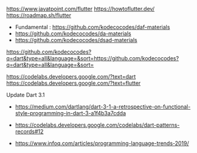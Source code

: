 https://www.javatpoint.com/flutter
https://howtoflutter.dev/
https://roadmap.sh/flutter


- Fundamental : https://github.com/kodecocodes/daf-materials
- https://github.com/kodecocodes/da-materials
- https://github.com/kodecocodes/dsad-materials


https://github.com/kodecocodes?q=dart&type=all&language=&sort=https://github.com/kodecocodes?q=dart&type=all&language=&sort=



https://codelabs.developers.google.com/?text=dart
https://codelabs.developers.google.com/?text=flutter


Update Dart 3.1
- https://medium.com/dartlang/dart-3-1-a-retrospective-on-functional-style-programming-in-dart-3-a1f4b3a7cdda
- https://codelabs.developers.google.com/codelabs/dart-patterns-records#12

- https://www.infoq.com/articles/programming-language-trends-2019/